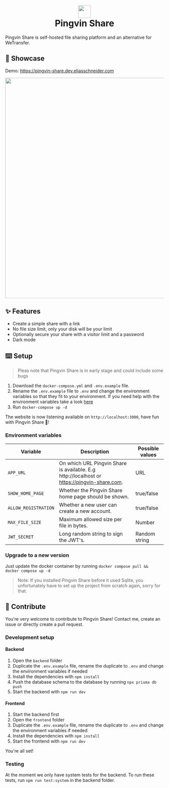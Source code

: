 # <div align="center"><img  src="https://user-images.githubusercontent.com/58886915/166198400-c2134044-1198-4647-a8b6-da9c4a204c68.svg" width="40"/> </br>Pingvin Share</div>

Pingvin Share is self-hosted file sharing platform and an alternative for WeTransfer.

## 🎪 Showcase

Demo: https://pingvin-share.dev.eliasschneider.com

<img src="https://user-images.githubusercontent.com/58886915/167101708-b85032ad-f5b1-480a-b8d7-ec0096ea2a43.png" width="700"/>

## ✨ Features

- Create a simple share with a link
- No file size limit, only your disk will be your limit
- Optionally secure your share with a visitor limit and a password
- Dark mode

## ⌨️ Setup

> Pleas note that Pingvin Share is in early stage and could include some bugs

1. Download the `docker-compose.yml` and `.env.example` file.
2. Rename the `.env.example` file to `.env` and change the environment variables so that they fit to your environment. If you need help with the environment variables take a look [here](#environment-variables)
3. Run `docker-compose up -d`

The website is now listening available on `http://localhost:3000`, have fun with Pingvin Share 🐧!

### Environment variables

| Variable             | Description                                                                                 | Possible values |
| -------------------- | ------------------------------------------------------------------------------------------- | --------------- |
| `APP_URL`            | On which URL Pingvin Share is available. E.g http://localhost or https://pingvin-share.com. | URL             |
| `SHOW_HOME_PAGE`     | Whether the Pingvin Share home page should be shown.                                        | true/false      |
| `ALLOW_REGISTRATION` | Whether a new user can create a new account.                                                | true/false      |
| `MAX_FILE_SIZE`      | Maximum allowed size per file in bytes.                                                     | Number          |
| `JWT_SECRET`         | Long random string to sign the JWT's.                                                       | Random string   |

### Upgrade to a new version

Just update the docker container by running `docker compose pull && docker compose up -d`

> Note: If you installed Pingvin Share before it used Sqlite, you unfortunately have to set up the project from scratch again, sorry for that.

## 🖤 Contribute

You're very welcome to contribute to Pingvin Share!
Contact me, create an issue or directly create a pull request.

### Development setup

#### Backend

1. Open the `backend` folder
2. Duplicate the `.env.example` file, rename the duplicate to `.env` and change the environment variables if needed
3. Install the dependencies with `npm install`
4. Push the database schema to the database by running `npx prisma db push`
5. Start the backend with `npm run dev`

#### Frontend

1. Start the backend first
2. Open the `frontend` folder
3. Duplicate the `.env.example` file, rename the duplicate to `.env` and change the environment variables if needed
4. Install the dependencies with `npm install`
5. Start the frontend with `npm run dev`

You're all set!

### Testing

At the moment we only have system tests for the backend. To run these tests, run `npm run test:system` in the backend folder.
